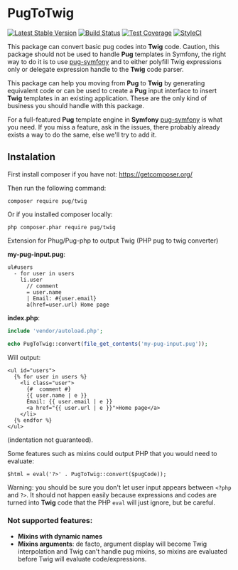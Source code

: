 # PugToTwig

[![Latest Stable Version](https://poser.pugx.org/pug/twig/v/stable.png)](https://packagist.org/packages/pug/twig)
[![Build Status](https://travis-ci.org/pug-php/twig.svg?branch=master)](https://travis-ci.org/pug-php/twig)
[![Test Coverage](https://codeclimate.com/github/pug-php/twig/badges/coverage.svg)](https://codeclimate.com/github/pug-php/twig/coverage)
[![StyleCI](https://styleci.io/repos/112490740/shield?branch=master)](https://styleci.io/repos/112490740)

This package can convert basic pug codes into **Twig** code. Caution,
this package should not be used to handle **Pug** templates in Symfony,
the right way to do it is to use
[pug-symfony](https://github.com/pug-php/pug-symfony)
and to either polyfill Twig expressions only or delegate expression
handle to the **Twig** code parser.

This package can help you moving from **Pug** to **Twig** by generating
equivalent code or can be used to create a **Pug** input interface
to insert **Twig** templates in an existing application. These are
the only kind of business you should handle with this package.

For a full-featured **Pug** template engine in **Symfony**
[pug-symfony](https://github.com/pug-php/pug-symfony)
is what you need. If you miss a feature, ask in the issues, there
probably already exists a way to do the same, else we'll try
to add it.

## Instalation

First install composer if you have not: https://getcomposer.org/

Then run the following command:
```shell
composer require pug/twig
```

Or if you installed composer locally:
```shell
php composer.phar require pug/twig
```

Extension for Phug/Pug-php to output Twig (PHP pug to twig converter)

**my-pug-input.pug**:
```pug
ul#users
  - for user in users
    li.user
      // comment
      = user.name
      | Email: #{user.email}
      a(href=user.url) Home page
```

**index.php**:
```php
include 'vendor/autoload.php';

echo PugToTwig::convert(file_get_contents('my-pug-input.pug'));
```

Will output:
```twig
<ul id="users">
  {% for user in users %}
    <li class="user">
      {#  comment #}
      {{ user.name | e }}
      Email: {{ user.email | e }}
      <a href="{{ user.url | e }}">Home page</a>
    </li>
  {% endfor %}
</ul>
```

(indentation not guaranteed).

Some features such as mixins could output PHP that you would need
to evaluate:

```
$html = eval('?>' . PugToTwig::convert($pugCode));
```

Warning: you should be sure you don't let user input appears
between `<?php` and `?>`. It should not happen easily because
expressions and codes are turned into **Twig** code that the
PHP `eval` will just ignore, but be careful.

### Not supported features:

- **Mixins with dynamic names**
- **Mixins arguments**: de facto, argument display will become
Twig interpolation and Twig can't handle pug mixins, so
mixins are evaluated before Twig will evaluate code/expressions.